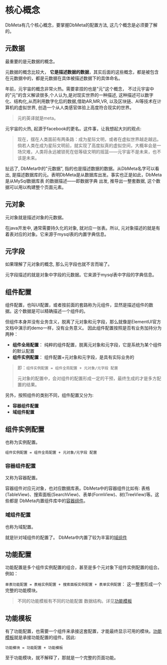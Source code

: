 # 核心概念

DbMeta有几个核心概念，要掌握DbMeta的配置方法, 这几个概念是必须要了解的。

## 元数据

最重要的是元数据的概念。

元数据的概念比较大， **它是描述数据的数据**，其实后面的这些概念，都是被包含在元数据中的，都是元数据在具体被描述数据下的具体命名。

年前，元宇宙的概念非常火热。需要拿捏的也是"元"这个概念， 不过元宇宙中的"元"的含义解读很多,个人认为,是对现实世界的一种描述, 这种描述可以数字化、结构化,从而利用数字化后的数据,借助AR,MR,VR,
以及区块链、AI等技术在计算机的虚拟世界, 创造一个从人类感官体验上高度符合现实的世界。

> 元的英译就是meta。

元宇宙的火热, 起源于facebook的更名。这件事，让我想起大刘的观点:
> 现在，摆在人类面前有两条路：成为星际文明，或者在虚拟世界越走越远。倘若人类在成为星际文明前，就实现了高度拟真的虚拟空间，大概率会是一场灾难，人类将永远被锁死在低等级文明的摇篮——元宇宙不是未来，也不该是未来。

扯远了, DbMeta中的"元数据", 指的也是描述数据的数据。从DbMeta名字可以看出, 是描述数据库的元。表明DbMeta是从数据库出发。事实也正是如此，DbMeta是从MySql数据库表 的数据描述——即数据字典 出发,
推导出一整套数据, 这个数据可以用以构建整个页面元素。

## 元对象

元对象就是描述对象的元数据。

在java开发中, 通常需要持久化的对象, 就对应一张表。所以, 元对象描述的就是有着表对应的对象。它来源于mysql表的内置字典信息。

## 元字段

如果理解了元对象的概念, 那么元字段也就不言而喻了。

元字段描述的就是对象中字段的元数据。它来源于mysql表中字段的字典信息。

## 组件配置

组件配置，也叫UI配置，或者按前面的套路称为元组件，显然是描述组件的数据。这个数据是可以精确描述一个组件的。

但组件本身并没有业务含义，脱离了元对象和元字段，那么就像是ElementUI官方文档中演示的demo一样，没有业务意义。 因此组件配置按照是否有业务加持分为两种：

- **组件全局配置**： 纯粹的组件配置，脱离元对象和元字段，它是系统为某个组件的默认配置
- **组件实例配置**： 组件配置+元对象和元字段，是具有实际业务的

> 即：`组件实例配置 = 组件全局配置 + 元对象/元字段 配置`
>
> 元对象的配置中，会对组件的配置形成一定的干预，最终生成的才是多方配置的结果。

另外，按照组件的类别不同，组件配置又分为:

- **容器组件配置**
- **域组件配置**

## 组件实例配置

也称为实例配置。

`组件实例配置 = 组件全局配置 + 元对象/元字段 配置`

### 容器组件配置

又称为容器配置。

容器组件对应元对象，也对应数据库表。DbMeta中的容器组件比如有: 表格(TableView)、搜索面板(SearchView)、表单(FormView)、树(TreeView)等。这些都是
DbMeta内置组件库中的[容器组件](/component/view/)。

### 域组件配置

也称为域配置。

就是针对域组件的配置了。 DbMeta中内置了较为丰富的[域组件](/component/field/)

## 功能配置

功能配置是多个组件实例配置的组合，甚至是多个元对象下组件实例配置的组合。例如：

`单表功能配置 = 表格实例配置 + 搜索面板实例配置 + 表单实例配置`： 这一整套形成一个完整的功能模块。

> 不同的功能模板有不同的功能配置 数据结构。详见[功能模板](/component/template/)

## 功能模板

有了功能配置，也需要一个组件来承接这套配置，才能最终显示可用的模块。[功能模板](/component/template/)就是承接功能配置的组件。因此:

`功能模块 = 功能配置 + 功能模板`

至于功能模块，就不解释了，那就是一个完整的页面功能。
